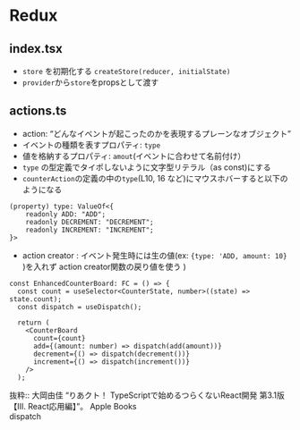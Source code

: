 # Redux
## index.tsx
* `store` を初期化する `createStore(reducer, initialState)`
* `provider`から`store`をpropsとして渡す


## actions.ts
* action: “どんなイベントが起こったのかを表現するプレーンなオブジェクト”
* イベントの種類を表すプロパティ: `type`
* 値を格納するプロパティ: `amout`(イベントに合わせて名前付け）
* `type` の型定義でタイポしないように文字型リテラル（as const)にする
* `counterAction`の定義の中の`type`(L10, 16 など)にマウスホバーすると以下のようになる
```
(property) type: ValueOf<{
    readonly ADD: "ADD";
    readonly DECREMENT: "DECREMENT";
    readonly INCREMENT: "INCREMENT";
}>
```
* action creator : イベント発生時には生の値(ex: `{type: 'ADD, amount: 10}` )を入れず action creator関数の戻り値を使う
)
```
const EnhancedCounterBoard: FC = () => {
  const count = useSelector<CounterState, number>((state) => state.count);
  const dispatch = useDispatch();

  return (
    <CounterBoard
      count={count}
      add={(amount: number) => dispatch(add(amount))}
      decrement={() => dispatch(decrement())}
      increment={() => dispatch(increment())}
    />
  );
```
抜粋:: 大岡由佳  “りあクト！ TypeScriptで始めるつらくないReact開発 第3.1版【Ⅲ. React応用編】”。 Apple Books  
 dispatch

